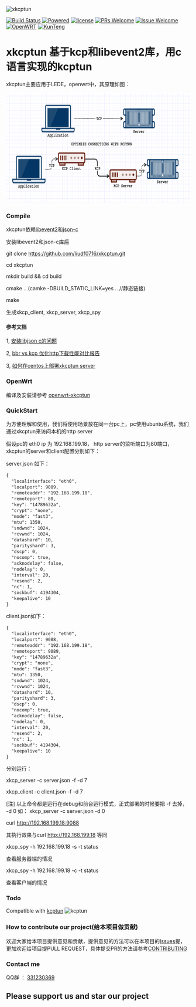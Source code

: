 ![xkcptun](https://github.com/liudf0716/xkcptun/blob/master/logo-big.png)

[![Build Status][1]][2] 
[![Powered][3]][4]
[![license][5]][6]
[![PRs Welcome][7]][8]
[![Issue Welcome][9]][10]
[![OpenWRT][11]][12]
[![KunTeng][13]][14]

[1]: https://img.shields.io/travis/liudf0716/xkcptun.svg?style=plastic
[2]: https://travis-ci.org/liudf0716/xkcptun
[3]: https://img.shields.io/badge/KCP-Powered-blue.svg?style=plastic
[4]: https://github.com/skywind3000/kcp
[5]: https://img.shields.io/badge/license-GPLV3-brightgreen.svg?style=plastic
[6]: https://github.com/KunTengRom/xfrp/blob/master/LICENSE
[7]: https://img.shields.io/badge/PRs-welcome-brightgreen.svg?style=plastic
[8]: https://github.com/liudf0716/xkcptun/pulls
[9]: https://img.shields.io/badge/Issues-welcome-brightgreen.svg?style=plastic
[10]: https://github.com/liudf0716/xkcptung/issues/new
[11]: https://img.shields.io/badge/Platform-%20OpenWRT%20%7CLEDE%20%7CCentOS%20-brightgreen.svg?style=plastic
[12]: https://github.com/gigibox/openwrt-xkcptun
[13]: https://img.shields.io/badge/KunTeng-Inside-blue.svg?style=plastic
[14]: http://rom.kunteng.org

# xkcptun 基于kcp和libevent2库，用c语言实现的kcptun

xkcptun主要应用于LEDE，openwrt中，其原理如图：

<img src="kcptun.png" alt="kcptun" height="300px"/>

### Compile

xkcptun依赖[libevent2](https://github.com/libevent/libevent)和[json-c](https://github.com/json-c/json-c)

安装libevent2和json-c库后

git clone https://github.com/liudf0716/xkcptun.git

cd xkcptun

mkdir build && cd build

cmake .. (camke -DBUILD_STATIC_LINK=yes .. //静态链接)

make


生成xkcp_client, xkcp_server, xkcp_spy

#### 参考文档

1, [安装libjson c的问题](https://github.com/liudf0716/xkcptun/wiki/%E5%AE%89%E8%A3%85libjson-c%E7%9A%84%E9%97%AE%E9%A2%98)

2, [bbr vs kcp  优化http下载性能对比报告](https://github.com/liudf0716/xkcptun/wiki/bbr-vs-kcp-%E4%BC%98%E5%8C%96http%E4%B8%8B%E8%BD%BD%E6%80%A7%E8%83%BD%E5%AF%B9%E6%AF%94%E6%8A%A5%E5%91%8A)

3, [如何在centos上部署xkcptun server](https://github.com/liudf0716/xkcptun/pull/11)

### OpenWrt
编译及安装请参考 [openwrt-xkcptun](https://github.com/gigibox/openwrt-xkcptun)

### QuickStart

为方便理解和使用，我们将使用场景放在同一台pc上，pc使用ubuntu系统，我们通过xkcptun来访问本机的http server

假设pc的 eth0 ip 为 192.168.199.18， http server的监听端口为80端口，xkcptun的server和client配置分别如下：

server.json 如下：
```
{
  "localinterface": "eth0",
  "localport": 9089,
  "remoteaddr": "192.168.199.18",
  "remoteport": 80,
  "key": "14789632a",
  "crypt": "none",
  "mode": "fast3",
  "mtu": 1350,
  "sndwnd": 1024,
  "rcvwnd": 1024,
  "datashard": 10,
  "parityshard": 3,
  "dscp": 0,
  "nocomp": true,
  "acknodelay": false,
  "nodelay": 0,
  "interval": 20,
  "resend": 2,
  "nc": 1,
  "sockbuf": 4194304,
  "keepalive": 10
}
```

client.json如下：
```
{
  "localinterface": "eth0",
  "localport": 9088,
  "remoteaddr": "192.168.199.18",
  "remoteport": 9089,
  "key": "14789632a",
  "crypt": "none",
  "mode": "fast3",
  "mtu": 1350,
  "sndwnd": 1024,
  "rcvwnd": 1024,
  "datashard": 10,
  "parityshard": 3,
  "dscp": 0,
  "nocomp": true,
  "acknodelay": false,
  "nodelay": 0,
  "interval": 20,
  "resend": 2,
  "nc": 1,
  "sockbuf": 4194304,
  "keepalive": 10
}
```

分别运行：

xkcp_server -c server.json -f -d 7

xkcp_client -c client.json -f -d 7


[注] 以上命令都是运行在debug和前台运行模式，正式部署的时候要把 -f 去掉， -d 0 如： xkcp_server -c server.json -d 0

curl http://192.168.199.18:9088

其执行效果与curl http://192.168.199.18 等同


xkcp_spy -h 192.168.199.18 -s -t status

查看服务器端的情况

xkcp_spy -h 192.168.199.18 -c -t status

查看客户端的情况

### Todo

Compatible with [kcptun](https://github.com/xtaci/kcptun)  <img src="https://github.com/xtaci/kcptun/blob/master/logo-small.png" alt="kcptun" height="24px" /> 



### How to contribute our project(给本项目做贡献)


欢迎大家给本项目提供意见和贡献，提供意见的方法可以在本项目的[Issues](https://github.com/liudf0716/xkcptun/issues/new)提，更加欢迎给项目提PULL REQUEST，具体提交PR的方法请参考[CONTRIBUTING](https://github.com/liudf0716/xkcptun/blob/master/CONTRIBUTING.md)


### Contact me 

QQ群 ： [331230369](https://jq.qq.com/?_wv=1027&k=47QGEhL)


## Please support us and star our project
